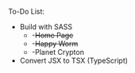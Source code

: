 To-Do List:
- Build with SASS
  - -~~Home Page~~
  - -~~Happy Worm~~
  - -Planet Crypton
- Convert JSX to TSX (TypeScript)
